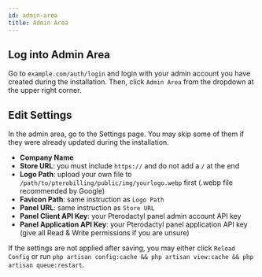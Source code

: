 ```yaml
---
id: admin-area
title: Admin Area
---
```


## Log into Admin Area
Go to `example.com/auth/login` and login with your admin account you have created during the installation. Then, click `Admin Area` from the dropdown at the upper right corner.

## Edit Settings
In the admin area, go to the Settings page. You may skip some of them if they were already updated during the installation.
- **Company Name**
- **Store URL**: you must include `https://` and do not add a `/` at the end
- **Logo Path**: upload your own file to `/path/to/pterobilling/public/img/yourlogo.webp` first (.webp file recommended by Google)
- **Favicon Path**: same instruction as `Logo Path`
- **Panel URL**: same instruction as `Store URL`
- **Panel Client API Key**: your Pterodactyl panel admin account API key
- **Panel Application API Key**: your Pterodactyl panel application API key (give all Read & Write permissions if you are unsure)

If the settings are not applied after saving, you may either click `Reload Config` or run `php artisan config:cache && php artisan view:cache && php artisan queue:restart`.
